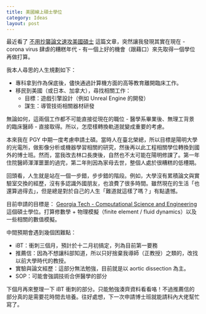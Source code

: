 ```yaml
---
title: 美國線上碩士學位
category: Ideas
layout: post
---
```


最近看了 [不用抄襲論文速攻美國碩士](https://link.medium.com/NVWtOBrqT8) 這篇文章，突然讓我發現其實在現在 - corona virus 肆虐的糟糕年代 - 有一個上好的機會（跟藉口）來先取得一個學位再做打算。

我本人尋思的人生規劃如下：

- 專科拿到作為保底後，儘快通過計算機方面的高等教育離開臨床工作。
- 移民到美國（或日本、加拿大），尋找相關工作：
  - 目標：遊戲引擎設計（例如 Unreal Engine 的開發）
  - 謀生：導管技術相關器材研發

無論如何，這兩個工作都不可能直接從現在的職位 - 醫學系畢業後、無理工背景的臨床醫師 - 直接取得。所以，怎麼樣轉換軌道就變成重要的考慮。

本來我在 PGY 中期一度考慮申請土碩。當時人在臺北榮總，所以目標是陽明大學的光電所，做影像分析或機器學習相關的研究，然後再以此工程相關學位轉換到國外的博士班。然而，當我改去林口長庚後，自然也不太可能在陽明修課了。第一年住院醫師渾渾噩噩的過完，第二年則因為家母去世，整個人處於很糟糕的低槽期。

回頭看，人生就是站在一個一步錯，步步錯的階段。例如，大學沒有累積論文與實驗室交換的經歷，沒有多認識外國朋友，也浪費了很多時間。雖然現在的生活「也還算過得去」，但是總是對於自己的人生「難道就這樣了嗎？」有點遺憾。

目前申請的目標是： [Georgia Tech - Computational Science and Engineering](https://pe.gatech.edu/degrees/computational-science-engineering) 這個碩士學位。打算修數學 + 物理模擬（finite element / fluid dynamics）以及一些相關的數值模擬。

中間預期會遇到幾個困難點：

- iBT：衝刺三個月，預計於十二月初搞定，列為目前第一要務
- 推薦信：因為不想讓科部知道，所以只好捨棄我導師（正教授）之類的，改找以前大學時代的教授。
- 實驗與論文經歷：這部分無法勉強，目前就是以 aortic dissection 為主。
- SOP：可能會強調技術合併醫學的部分

下個月再來整理一下 iBT 衝刺的部分。只能勉強湊齊資料看看咯！不過推薦信的部分真的是需要花時間去培養。往好處想，下一次申請博士班就能請科內大佬幫忙寫了。
